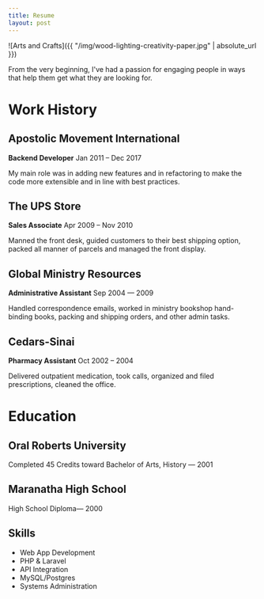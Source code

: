 ```yaml
---
title: Resume
layout: post
---
```


![Arts and Crafts]({{ "/img/wood-lighting-creativity-paper.jpg" | absolute_url }})

From the very beginning, I've had a passion for engaging people in ways that help them get what they are looking for.

# Work History

## Apostolic Movement International

**Backend Developer**
Jan 2011 – Dec 2017

My main role was in adding new features and in refactoring to make the code more extensible and in line with best practices.

## The UPS Store

**Sales Associate**
Apr 2009 – Nov 2010

Manned the front desk, guided customers to their best shipping option, packed all manner of parcels and managed the front display.

## Global Ministry Resources

**Administrative Assistant**
Sep 2004 — 2009

Handled correspondence emails, worked in ministry bookshop hand-binding books, packing and shipping orders, and other admin tasks.

## Cedars-Sinai

**Pharmacy Assistant**
Oct 2002 – 2004

Delivered outpatient medication, took calls, organized and filed prescriptions, cleaned the office.

# Education

## Oral Roberts University
Completed 45 Credits toward Bachelor of Arts, History — 2001

## Maranatha High School
High School Diploma— 2000

## Skills

- Web App Development
- PHP & Laravel
- API Integration
- MySQL/Postgres
- Systems Administration 

